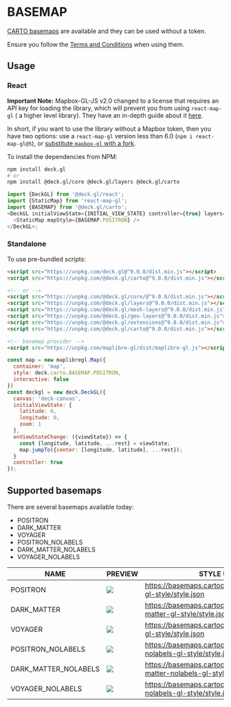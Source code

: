 # BASEMAP

[CARTO basemaps](https://carto.com/basemaps/) are available and they can be used without a token.

Ensure you follow the [Terms and Conditions](https://drive.google.com/file/d/1P7bhSE-N9iegI398QYDjKeVhnbS7-Ilk/view) when using them.

## Usage

### React

**Important Note:** Mapbox-GL-JS v2.0 changed to a license that requires an API key for loading the library, which will prevent you from using `react-map-gl` ( a higher level library). They have an in-depth guide about it [here](https://github.com/visgl/react-map-gl/blob/v6.0.0/docs/get-started/mapbox-tokens.md).

In short, if you want to use the library without a Mapbox token, then you have two options: use a `react-map-gl` version less than 6.0 (`npm i react-map-gl@5`), or [substitute `mapbox-gl` with a fork](https://github.com/visgl/react-map-gl/blob/v6.0.0/docs/get-started/get-started.md#using-with-a-mapbox-gl-fork).

To install the dependencies from NPM:

```bash
npm install deck.gl
# or
npm install @deck.gl/core @deck.gl/layers @deck.gl/carto
```

```js
import {DeckGL} from '@deck.gl/react';
import {StaticMap} from 'react-map-gl';
import {BASEMAP} from '@deck.gl/carto';
<DeckGL initialViewState={INITIAL_VIEW_STATE} controller={true} layers={layers}>
  <StaticMap mapStyle={BASEMAP.POSITRON} />
</DeckGL>;
```

### Standalone

To use pre-bundled scripts:

```html
<script src="https://unpkg.com/deck.gl@^9.0.0/dist.min.js"></script>
<script src="https://unpkg.com/@deck.gl/carto@^9.0.0/dist.min.js"></script>

<!-- or -->
<script src="https://unpkg.com/@deck.gl/core/@^9.0.0/dist.min.js"></script>
<script src="https://unpkg.com/@deck.gl/layers@^9.0.0/dist.min.js"></script>
<script src="https://unpkg.com/@deck.gl/mesh-layers@^9.0.0/dist.min.js"></script>
<script src="https://unpkg.com/@deck.gl/geo-layers@^9.0.0/dist.min.js"></script>
<script src="https://unpkg.com/@deck.gl/extensions@^9.0.0/dist.min.js"></script>
<script src="https://unpkg.com/@deck.gl/carto@^9.0.0/dist.min.js"></script>

<!-- basemap provider -->
<script src="https://unpkg.com/maplibre-gl/dist/maplibre-gl.js"></script>
```

```js
const map = new maplibregl.Map({
  container: 'map',
  style: deck.carto.BASEMAP.POSITRON,
  interactive: false
})
const deckgl = new deck.DeckGL({
  canvas: 'deck-canvas',
  initialViewState: {
    latitude: 0,
    longitude: 0,
    zoom: 1
  },
  onViewStateChange: ({viewState}) => {
    const {longitude, latitude, ...rest} = viewState;
    map.jumpTo({center: [longitude, latitude], ...rest});
  }
  controller: true
});
```

## Supported basemaps

There are several basemaps available today:

- POSITRON
- DARK_MATTER
- VOYAGER
- POSITRON_NOLABELS
- DARK_MATTER_NOLABELS
- VOYAGER_NOLABELS

| NAME                 | PREVIEW                                                                                    | STYLE URL                                                                 |
| -------------------- | ------------------------------------------------------------------------------------------ | ------------------------------------------------------------------------- |
| POSITRON             | <img src="https://carto.com/help/images/building-maps/basemaps/positron_labels.png"  />    | https://basemaps.cartocdn.com/gl/positron-gl-style/style.json             |
| DARK_MATTER          | <img src="https://carto.com/help/images/building-maps/basemaps/dark_labels.png"  />        | https://basemaps.cartocdn.com/gl/dark-matter-gl-style/style.json          |
| VOYAGER              | <img src="https://carto.com/help/images/building-maps/basemaps/voyager_labels.png"  />     | https://basemaps.cartocdn.com/gl/voyager-gl-style/style.json              |
| POSITRON_NOLABELS    | <img src="https://carto.com/help/images/building-maps/basemaps/positron_no_labels.png"  /> | https://basemaps.cartocdn.com/gl/positron-nolabels-gl-style/style.json    |
| DARK_MATTER_NOLABELS | <img src="https://carto.com/help/images/building-maps/basemaps/dark_no_labels.png"  />     | https://basemaps.cartocdn.com/gl/dark-matter-nolabels-gl-style/style.json |
| VOYAGER_NOLABELS     | <img src="https://carto.com/help/images/building-maps/basemaps/voyager_no_labels.png"  />  | https://basemaps.cartocdn.com/gl/voyager-nolabels-gl-style/style.json     |
